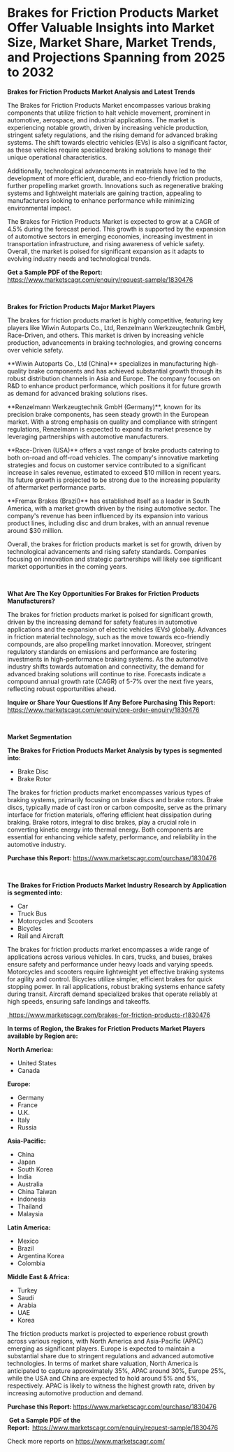 <p><h1>Brakes for Friction Products Market Offer Valuable Insights into Market Size, Market Share, Market Trends, and Projections Spanning from 2025 to 2032</h1></p><p><strong>Brakes for Friction Products Market Analysis and Latest Trends</strong></p>
<p><p>The Brakes for Friction Products Market encompasses various braking components that utilize friction to halt vehicle movement, prominent in automotive, aerospace, and industrial applications. The market is experiencing notable growth, driven by increasing vehicle production, stringent safety regulations, and the rising demand for advanced braking systems. The shift towards electric vehicles (EVs) is also a significant factor, as these vehicles require specialized braking solutions to manage their unique operational characteristics.</p><p>Additionally, technological advancements in materials have led to the development of more efficient, durable, and eco-friendly friction products, further propelling market growth. Innovations such as regenerative braking systems and lightweight materials are gaining traction, appealing to manufacturers looking to enhance performance while minimizing environmental impact. </p><p>The Brakes for Friction Products Market is expected to grow at a CAGR of 4.5% during the forecast period. This growth is supported by the expansion of automotive sectors in emerging economies, increasing investment in transportation infrastructure, and rising awareness of vehicle safety. Overall, the market is poised for significant expansion as it adapts to evolving industry needs and technological trends.</p></p>
<p><strong>Get a Sample PDF of the Report:&nbsp;</strong> <a href="https://www.marketscagr.com/enquiry/request-sample/1830476?utm_campaign=1869&utm_medium=2&utm_source=Github&utm_content=ia&utm_term=28022025&utm_id=brakes-for-friction-products">https://www.marketscagr.com/enquiry/request-sample/1830476</a></p>
<p>&nbsp;</p>
<p><strong>Brakes for Friction Products Major Market Players</strong></p>
<p><p>The brakes for friction products market is highly competitive, featuring key players like Wiwin Autoparts Co., Ltd, Renzelmann Werkzeugtechnik GmbH, Race-Driven, and others. This market is driven by increasing vehicle production, advancements in braking technologies, and growing concerns over vehicle safety.</p><p>**Wiwin Autoparts Co., Ltd (China)** specializes in manufacturing high-quality brake components and has achieved substantial growth through its robust distribution channels in Asia and Europe. The company focuses on R&D to enhance product performance, which positions it for future growth as demand for advanced braking solutions rises.</p><p>**Renzelmann Werkzeugtechnik GmbH (Germany)**, known for its precision brake components, has seen steady growth in the European market. With a strong emphasis on quality and compliance with stringent regulations, Renzelmann is expected to expand its market presence by leveraging partnerships with automotive manufacturers.</p><p>**Race-Driven (USA)** offers a vast range of brake products catering to both on-road and off-road vehicles. The company's innovative marketing strategies and focus on customer service contributed to a significant increase in sales revenue, estimated to exceed $10 million in recent years. Its future growth is projected to be strong due to the increasing popularity of aftermarket performance parts.</p><p>**Fremax Brakes (Brazil)** has established itself as a leader in South America, with a market growth driven by the rising automotive sector. The company's revenue has been influenced by its expansion into various product lines, including disc and drum brakes, with an annual revenue around $30 million.</p><p>Overall, the brakes for friction products market is set for growth, driven by technological advancements and rising safety standards. Companies focusing on innovation and strategic partnerships will likely see significant market opportunities in the coming years.</p></p>
<p>&nbsp;</p>
<p><strong>What Are The Key Opportunities For Brakes for Friction Products Manufacturers?</strong></p>
<p><p>The brakes for friction products market is poised for significant growth, driven by the increasing demand for safety features in automotive applications and the expansion of electric vehicles (EVs) globally. Advances in friction material technology, such as the move towards eco-friendly compounds, are also propelling market innovation. Moreover, stringent regulatory standards on emissions and performance are fostering investments in high-performance braking systems. As the automotive industry shifts towards automation and connectivity, the demand for advanced braking solutions will continue to rise. Forecasts indicate a compound annual growth rate (CAGR) of 5-7% over the next five years, reflecting robust opportunities ahead.</p></p>
<p><strong>Inquire or Share Your Questions If Any Before Purchasing This Report:</strong> <a href="https://www.marketscagr.com/enquiry/pre-order-enquiry/1830476?utm_campaign=1869&utm_medium=2&utm_source=Github&utm_content=ia&utm_term=28022025&utm_id=brakes-for-friction-products">https://www.marketscagr.com/enquiry/pre-order-enquiry/1830476</a></p>
<p>&nbsp;</p>
<p><strong>Market Segmentation</strong></p>
<p><strong>The Brakes for Friction Products Market Analysis by types is segmented into:</strong></p>
<p><ul><li>Brake Disc</li><li>Brake Rotor</li></ul></p>
<p><p>The brakes for friction products market encompasses various types of braking systems, primarily focusing on brake discs and brake rotors. Brake discs, typically made of cast iron or carbon composite, serve as the primary interface for friction materials, offering efficient heat dissipation during braking. Brake rotors, integral to disc brakes, play a crucial role in converting kinetic energy into thermal energy. Both components are essential for enhancing vehicle safety, performance, and reliability in the automotive industry.</p></p>
<p><strong>Purchase this Report:&nbsp;</strong><a href="https://www.marketscagr.com/purchase/1830476?utm_campaign=1869&utm_medium=2&utm_source=Github&utm_content=ia&utm_term=28022025&utm_id=brakes-for-friction-products">https://www.marketscagr.com/purchase/1830476</a></p>
<p>&nbsp;</p>
<p><strong>The Brakes for Friction Products Market Industry Research by Application is segmented into:</strong></p>
<p><ul><li>Car</li><li>Truck Bus</li><li>Motorcycles and Scooters</li><li>Bicycles</li><li>Rail and Aircraft</li></ul></p>
<p><p>The brakes for friction products market encompasses a wide range of applications across various vehicles. In cars, trucks, and buses, brakes ensure safety and performance under heavy loads and varying speeds. Motorcycles and scooters require lightweight yet effective braking systems for agility and control. Bicycles utilize simpler, efficient brakes for quick stopping power. In rail applications, robust braking systems enhance safety during transit. Aircraft demand specialized brakes that operate reliably at high speeds, ensuring safe landings and takeoffs.</p></p>
<p><a href="https://www.marketscagr.com/brakes-for-friction-products-r1830476?utm_campaign=1869&utm_medium=2&utm_source=Github&utm_content=ia&utm_term=28022025&utm_id=brakes-for-friction-products">&nbsp;https://www.marketscagr.com/brakes-for-friction-products-r1830476</a></p>
<p><strong>In terms of Region, the Brakes for Friction Products Market Players available by Region are:</strong></p>
<p>
    <p> <strong> North America: </strong>
        <ul>
            <li>United States</li>
            <li>Canada</li>
        </ul>
        </p> 
    <p> <strong> Europe: </strong>
        <ul>
            <li>Germany</li>
            <li>France</li>
            <li>U.K.</li>
            <li>Italy</li>
            <li>Russia</li>
        </ul>
        </p> 
    <p> <strong> Asia-Pacific: </strong>
        <ul>
            <li>China</li>
            <li>Japan</li>
            <li>South Korea</li>
            <li>India</li>
            <li>Australia</li>
            <li>China Taiwan</li>
            <li>Indonesia</li>
            <li>Thailand</li>
            <li>Malaysia</li>
        </ul>
        </p> 
    <p> <strong> Latin America: </strong>
        <ul>
            <li>Mexico</li>
            <li>Brazil</li>
            <li>Argentina Korea</li>
            <li>Colombia</li>
        </ul>
        </p> 
    <p> <strong> Middle East & Africa: </strong>
        <ul>
            <li>Turkey</li>
            <li>Saudi</li>
            <li>Arabia</li>
            <li>UAE</li>
            <li>Korea</li>
        </ul>
    </p>
    </p>
<p><p>The friction products market is projected to experience robust growth across various regions, with North America and Asia-Pacific (APAC) emerging as significant players. Europe is expected to maintain a substantial share due to stringent regulations and advanced automotive technologies. In terms of market share valuation, North America is anticipated to capture approximately 35%, APAC around 30%, Europe 25%, while the USA and China are expected to hold around 5% and 5%, respectively. APAC is likely to witness the highest growth rate, driven by increasing automotive production and demand.</p></p>
<p><strong>Purchase this Report: </strong><a href="https://www.marketscagr.com/purchase/1830476?utm_campaign=1869&utm_medium=2&utm_source=Github&utm_content=ia&utm_term=28022025&utm_id=brakes-for-friction-products">https://www.marketscagr.com/purchase/1830476</a></p>
<p>&nbsp;<strong>Get a Sample PDF of the Report:&nbsp;&nbsp;</strong><a href="https://www.marketscagr.com/enquiry/request-sample/1830476?utm_campaign=1869&utm_medium=2&utm_source=Github&utm_content=ia&utm_term=28022025&utm_id=brakes-for-friction-products">https://www.marketscagr.com/enquiry/request-sample/1830476</a></p>
<p><strong></strong></p>
<p>Check more reports on <a href="https://www.marketscagr.com/?utm_campaign=1869&utm_medium=2&utm_source=Github&utm_content=ia&utm_term=28022025&utm_id=brakes-for-friction-products">https://www.marketscagr.com/</a></p>